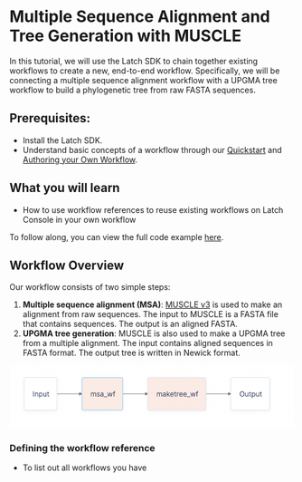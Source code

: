 # Multiple Sequence Alignment and Tree Generation with MUSCLE

In this tutorial, we will use the Latch SDK to chain together existing workflows to create a new, end-to-end workflow. Specifically, we will be connecting a multiple sequence alignment workflow with a UPGMA tree workflow to build a phylogenetic tree from raw FASTA sequences. 

## Prerequisites: 
* Install the Latch SDK.
* Understand basic concepts of a workflow through our [Quickstart](../getting_started/quick_start.md) and [Authoring your Own Workflow](../getting_started/authoring_your_workflow.md).

## What you will learn
* How to use workflow references to reuse existing workflows on Latch Console in your own workflow

To follow along, you can view the full code example [here](https://github.com/hannahle/muscle_latch). 

## Workflow Overview
Our workflow consists of two simple steps: 
1. **Multiple sequence alignment (MSA)**: [MUSCLE v3](https://drive5.com/muscle/manual/basic_alignment.html) is used to make an alignment from raw sequences. The input to MUSCLE is a FASTA file that contains sequences. The output is an aligned FASTA.
2. **UPGMA tree generation**: MUSCLE is also used to make a UPGMA tree from a multiple alignment. The input contains aligned sequences in FASTA format. The output tree is written in Newick format.

![MUSCLE Workflow](../assets/muscle-dag.png)


### Defining the workflow reference
* To list out all workflows you have 